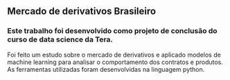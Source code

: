 ## Mercado de derivativos Brasileiro

### Este trabalho foi desenvolvido como projeto de conclusão do curso de data science da Tera.
Foi feito um estudo sobre o mercado de derivativos e aplicado modelos de machine learning para analisar o comportamento dos contratos e produtos. 
As ferramentas utilizadas foram desenvolvidas na linguagem python. 
